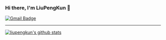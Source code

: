 ### Hi there, I'm LiuPengKun 👋

[![Gmail Badge](https://img.shields.io/badge/-pengkun1011@gmail.com-c14438?style=flat-square&logo=Gmail&logoColor=white&link=mailto:xiaoju.foxmail@gmail.com)](mailto:pengkun1011@gmail.com)

---


[![liupengkun's github stats](https://github-readme-stats.vercel.app/api?username=liuzhongning)](https://github.com/anuraghazra/github-readme-stats)

